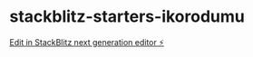 # stackblitz-starters-ikorodumu

[Edit in StackBlitz next generation editor ⚡️](https://stackblitz.com/~/github.com/ikorodumu/stackblitz-starters-ikorodumu)